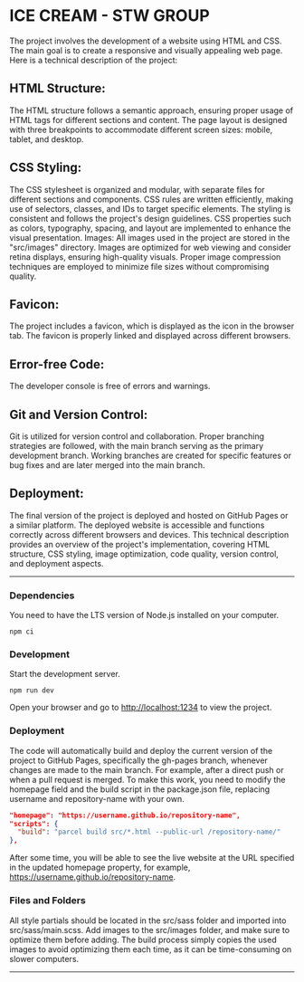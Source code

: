 # ICE CREAM - STW GROUP

The project involves the development of a website using HTML and CSS. The main goal is to create a responsive and visually appealing web page. Here is a technical description of the project:  

## HTML Structure:  
The HTML structure follows a semantic approach, ensuring proper usage of HTML tags for different sections and content. The page layout is designed with three breakpoints to accommodate different screen sizes: mobile, tablet, and desktop. 

## CSS Styling:
The CSS stylesheet is organized and modular, with separate files for different sections and components. CSS rules are written efficiently, making use of selectors, classes, and IDs to target specific elements. The styling is consistent and follows the project's design guidelines. CSS properties such as colors, typography, spacing, and layout are implemented to enhance the visual presentation. Images:  All images used in the project are stored in the "src/images" directory. Images are optimized for web viewing and consider retina displays, ensuring high-quality visuals. Proper image compression techniques are employed to minimize file sizes without compromising quality. 

## Favicon:
The project includes a favicon, which is displayed as the icon in the browser tab. The favicon is properly linked and displayed across different browsers. 

## Error-free Code:
The developer console is free of errors and warnings. 

## Git and Version Control:
Git is utilized for version control and collaboration. Proper branching strategies are followed, with the main branch serving as the primary development branch. Working branches are created for specific features or bug fixes and are later merged into the main branch. 

## Deployment:
The final version of the project is deployed and hosted on GitHub Pages or a similar platform. The deployed website is accessible and functions correctly across different browsers and devices. This technical description provides an overview of the project's implementation, covering HTML structure, CSS styling, image optimization, code quality, version control, and deployment aspects. 


----------------


### Dependencies
You need to have the LTS version of Node.js installed on your computer.

```shell
npm ci
```

### Development
Start the development server.

```shell
npm run dev
```
Open your browser and go to [http://localhost:1234](http://localhost:1234) to view the project.

### Deployment
The code will automatically build and deploy the current version of the project to GitHub Pages, specifically the gh-pages branch, whenever changes are made to the main branch. For example, after a direct push or when a pull request is merged. To make this work, you need to modify the homepage field and the build script in the package.json file, replacing username and repository-name with your own.

```json
"homepage": "https://username.github.io/repository-name",
"scripts": {
  "build": "parcel build src/*.html --public-url /repository-name/"
},
```
After some time, you will be able to see the live website at the URL specified in the updated homepage property, for example, https://username.github.io/repository-name.

### Files and Folders
All style partials should be located in the src/sass folder and imported into src/sass/main.scss.
Add images to the src/images folder, and make sure to optimize them before adding. The build process simply copies the used images to avoid optimizing them each time, as it can be time-consuming on slower computers.

----------------
